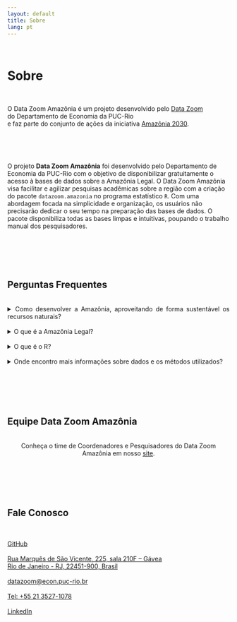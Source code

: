 ```yaml
---
layout: default
title: Sobre
lang: pt
---
```


<link rel="stylesheet" href="style.css">

<br>

<h1 class="title-about">Sobre</h1>

<br>

<div class="capa_sobre">
  <div class="capa_sobre_content">
      <p>O Data Zoom Amazônia é um projeto desenvolvido pelo <a rel="noreferrer noopener" 
        href="http://www.econ.puc-rio.br/datazoom/index.html" 
        target="_blank">Data Zoom</a><br> do Departamento de Economia da PUC-Rio<br> e faz parte do conjunto de ações da
        iniciativa <a rel="noreferrer noopener"
        href="https://amazonia2030.org.br/" target="_blank">Amazônia 2030</a>.
      </p>
  </div>  
</div>
<br>
<br>
<br>

<div class="texto_livre">
  <p>O projeto <strong>Data Zoom Amazônia</strong> foi desenvolvido pelo Departamento de Economia da PUC-Rio com o objetivo de disponibilizar gratuitamente o acesso à bases de dados
    sobre a Amazônia Legal. O Data Zoom Amazônia visa facilitar e agilizar pesquisas acadêmicas sobre a região com a criação do pacote <code>datazoom.amazonia</code> no programa
    estatístico <code>R</code>. Com uma abordagem focada na simplicidade e organização, os usuários não precisarão dedicar o seu tempo na preparação das bases de dados. O pacote
    disponibiliza todas as bases limpas e intuitivas, poupando o trabalho manual dos pesquisadores.</p>
</div>
<br>
<br>
<br>
<br>

<div class="FAQ">
<h2 class="fale_conosco">Perguntas Frequentes</h2></div><br>
<div class="contato" style="text-align:justify">
<details>
  <summary>Como desenvolver a Amazônia, aproveitando de forma sustentável os recursos naturais?</summary>
  <p><br>Para responder a essa pergunta, quatro reconhecidas organizações de pesquisa brasileiras se juntaram para fazer o mais completo plano de ações para a Amazônia dar um salto de desenvolvimento humano e econômico preservando seus recursos naturais até 2030. Trata-se do projeto <a href="https://amazonia2030.org.br/" target="_blank">Amazônia 2030</a>. O projeto é uma iniciativa conjunta do <a href="https://imazon.org.br/" target="_blank">Instituto do Homem e do Meio Ambiente da Amazônia (Imazon)</a> e do <a href="https://centroamazonia.org.br/" target="_blank">Centro de Empreendedorismo da Amazônia</a>, ambos situados em Belém, com a <a href="https://www.climatepolicyinitiative.org/" target="_blank">Climate Policy Initiative (CPI)</a> e o <a href="https://www.econ.puc-rio.br/" target="_blank">Departamento de Economia da PUC-Rio</a>, localizados no Rio de Janeiro.<br><br>
    
    Pesquisadores têm gerado conhecimento a partir de estudos empíricos, análises da literatura acadêmica e consultas documentais, bem como das experiências dos povos da floresta, empresários, empreendedores e agentes públicos, entre outras fontes. Esses documentos reunirão recomendações práticas, que poderão ser aplicadas por agentes privados e públicos.</p>
</details><br>

<details>
  <summary>O que é a Amazônia Legal?</summary>
  <p><br>A Amazônia Legal é uma área que engloba nove estados do Brasil pertencentes à bacia Amazônica, instituído pelo governo federal via lei 1806/1953, reunindo regiões de idênticas características, com o intuito de melhor planejar o desenvolvimento socioeconômico da região amazônica.</p>
</details><br>
    
<details>
  <summary>O que é o R?</summary>
  <p><br>O <strong>R</strong> é uma linguagem de programação estatística e gráfica gratuita e colaborativa que vem se especializando na manipulação, análise e visualização de dados. A comunidade <strong>R</strong> é reconhecidamente ativa gerando funções através dos chamados pacotes. O <code>datazoom.amazonia</code> é um pacote no <strong>R</strong> que tem o intuito de facilitar o download e limpeza de dados sobre a Amazônia brasileira.</p>
</details><br>

<details>
  <summary>Onde encontro mais informações sobre dados e os métodos utilizados?</summary>
  <p><br>Saiba mais informações sobre os métodos utilizados pela nossa documentação completa, ou pela nosso GitHub.</p>
</details><br>

</div>

<br>
<br>
<br>
<br>




<h2 class="fale_conosco">Equipe Data Zoom Amazônia</h2><br>
<div class="contato" style="text-align:center">Conheça o time de Coordenadores e Pesquisadores do Data Zoom Amazônia em nosso <a href="https://www.econ.puc-rio.br/datazoom/equipe.html" target=_blank>site</a>.
</div>
<br>
<br>
<br>
<br>
<br>

<h2 class="fale_conosco">Fale Conosco</h2><br>

<div class="contato">
  <p><a href="https://github.com/datazoompuc" target="_blank" rel="noreferrer noopener">GitHub</a><br><br>
    <a rel="noreferrer noopener" href="https://goo.gl/maps/9boi7X8siQfE3j8DA" data-type="URL" data-id="https://goo.gl/maps/9boi7X8siQfE3j8DA" target="_blank">
    Rua Marquês de São Vicente, 225, sala 210F &#8211; Gávea<br>
    Rio de Janeiro - RJ, 22451-900, Brasil</a><br><br>
    <a href="mailto:datazoom@econ.puc-rio.br">datazoom@econ.puc-rio.br</a><br><br>
    <a href="tel:+552135271078">Tel: +55 21 3527-1078</a><br><br>
    <a href="https://www.linkedin.com/company/data-zoom/" target="_blank" rel="noreferrer noopener">LinkedIn</a>
  </p>

<br>
<br>
<br>
<br>
